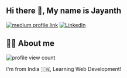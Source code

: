 ## Hi there 👋, My name is Jayanth

[![medium profile link](https://img.shields.io/badge/Medium-12100E?style=for-the-badge&logo=medium&logoColor=white)](https://medium.com/@rsjaynth)
[![LinkedIn](https://img.shields.io/badge/LinkedIn-0A66C2?&style=for-the-badge&logo=linkedin&logoColor=white)](https://www.linkedin.com/in/rsjayanth/)


## 🙋‍♂️ About me

![profile view count](https://komarev.com/ghpvc/?username=rsjaynth)

I'm from India 🇮🇳, Learning Web Development!





